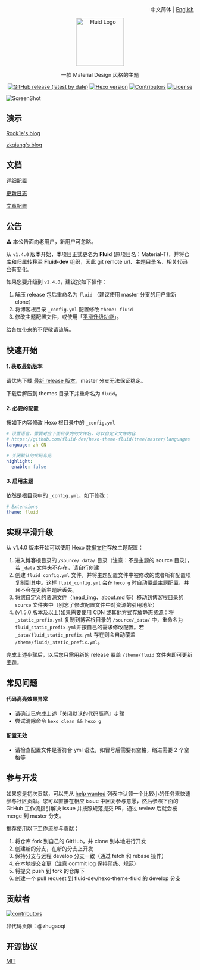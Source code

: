 <p align="right">中文简体 | <a title="English" href="README_en.md">English</a></p>

<p align="center">
  <img alt="Fluid Logo" src="https://avatars2.githubusercontent.com/t/3419353?s=280&v=4" width="128">
</p>

<p align="center">一款 Material Design 风格的主题</p>

<p align="center">
  <a href="https://github.com/fluid-dev/hexo-theme-fluid/releases"><img alt="GitHub release (latest by date)" src="https://img.shields.io/github/v/release/fluid-dev/hexo-theme-fluid"></a>
  <a href="https://hexo.io/zh-cn/"><img alt="Hexo version" src="https://img.shields.io/badge/Hexo-3%2B-orange"></a>
  <a href="https://github.com/fluid-dev/hexo-theme-fluid/graphs/contributors"><img alt="Contributors" src="https://img.shields.io/github/contributors/fluid-dev/hexo-theme-fluid.svg?style=flat"></a>
  <a href="https://github.com/fluid-dev/hexo-theme-fluid/blob/master/LICENSE"><img alt="License" src="https://img.shields.io/github/license/fluid-dev/hexo-theme-fluid.svg?style=flat"></a>
</p>

![ScreenShot](https://cdn.jsdelivr.net/gh/fluid-dev/static@master/hexo-theme-fluid/screenshots/1.png)


## 演示

[Rook1e's blog](https://0x2e.github.io)

[zkqiang's blog](http://zkqiang.cn)


## 文档

[详细配置](https://fluid-dev.github.io/hexo-fluid-docs/)

[更新日志](https://github.com/fluid-dev/hexo-theme-fluid/blob/master/Changelog.md)

[文章配置](https://hexo.io/zh-cn/docs/front-matter)

## 公告

:warning: 本公告面向老用户，新用户可忽略。

从 `v1.4.0` 版本开始，本项目正式更名为 **Fluid** (原项目名：Material-T)，并将仓库和归属转移至 **Fluid-dev** 组织，因此 git remote url、主题目录名、相关代码 会有变化。

如果您要升级到 `v1.4.0`，建议按如下操作：
1. 解压 release 包后重命名为 `fluid` （建议使用 master 分支的用户重新 clone）
2. 将博客根目录 `_config.yml` 配置修改 `theme: fluid`
3. 修改主题配置文件，或使用「[平滑升级功能](#%E5%AE%9E%E7%8E%B0%E5%B9%B3%E6%BB%91%E5%8D%87%E7%BA%A7)」。

给各位带来的不便敬请谅解。

## 快速开始

#### 1. 获取最新版本

请优先下载 [最新 release 版本](https://github.com/fluid-dev/hexo-theme-fluid/releases)，master 分支无法保证稳定。

下载后解压到 themes 目录下并重命名为 `fluid`。

#### 2. 必要的配置

按如下内容修改 Hexo 根目录中的 `_config.yml`

```yaml
# 设置语言，需要对应下面目录内的文件名，可以自定义文件内容
# https://github.com/fluid-dev/hexo-theme-fluid/tree/master/languages
language: zh-CN

# 关闭默认的代码高亮
highlight:
  enable: false
```

#### 3. 启用主题

依然是根目录中的 `_config.yml`，如下修改：
```yaml
# Extensions
theme: fluid
```

## 实现平滑升级

从 v1.4.0 版本开始可以使用 Hexo [数据文件](https://hexo.io/zh-cn/docs/data-files.html)存放主题配置：

1. 进入博客根目录的 `/source/_data/` 目录（注意：不是主题的 source 目录），若 `_data` 文件夹不存在，请自行创建
2. 创建 `fluid_config.yml` 文件，并将主题配置文件中被修改的或者所有配置项复制到其中。这样 `fluid_config.yml` 会在 `hexo g` 时自动覆盖主题配置，并且不会在更新主题后丢失。
3. 将您自定义的资源文件（head_img、about.md 等）移动到博客根目录的 `source` 文件夹中（别忘了修改配置文件中对资源的引用地址）
4. (v1.5.0 版本及以上)如果需要使用 CDN 或其他方式存放静态资源：将 `_static_prefix.yml` 复制到博客根目录的 `/source/_data/` 中，重命名为 `fluid_static_prefix.yml`并按自己的需求修改配置。若 `_data/fluid_static_prefix.yml` 存在则会自动覆盖 `/theme/fluid/_static_prefix.yml`。

完成上述步骤后，以后您只需用新的 release 覆盖 `/theme/fluid` 文件夹即可更新主题。

## 常见问题

#### 代码高亮效果异常

- 请确认已完成上述『关闭默认的代码高亮』步骤
- 尝试清除命令 `hexo clean && hexo g`

#### 配置无效

- 请检查配置文件是否符合 yml 语法，如冒号后需要有空格，缩进需要 2 个空格等

## 参与开发

如果您是初次贡献，可以先从 [help wanted](https://github.com/fluid-dev/hexo-theme-fluid/issues?q=is%3Aopen+is%3Aissue+label%3A%22help+wanted%22) 列表中认领一个比较小的任务来快速参与社区贡献。您可以直接在相应 issue 中回复参与意愿，然后参照下面的 GitHub 工作流指引解决 issue 并按照规范提交 PR，通过 review 后就会被 merge 到 master 分支。

推荐使用以下工作流参与贡献：

1. 将仓库 fork 到自己的 GitHub，并 clone 到本地进行开发
2. 创建新的分支，在新的分支上开发
3. 保持分支与远程 develop 分支一致（通过 fetch 和 rebase 操作）
4. 在本地提交变更（注意 commit log 保持简练、规范）
5. 将提交 push 到 fork 的仓库下
6. 创建一个 pull request 到 fluid-dev/hexo-theme-fluid 的 develop 分支

## 贡献者

[![contributors](https://opencollective.com/hexo-theme-fluid/contributors.svg?width=890&button=false)](https://github.com/fluid-dev/hexo-theme-fluid/graphs/contributors)

非代码贡献：@zhugaoqi

## 开源协议

[MIT](https://github.com/fluid-dev/hexo-theme-fluid/blob/master/LICENSE)
